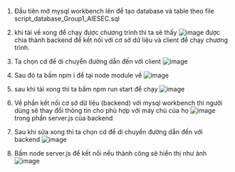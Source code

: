 1. Đầu tiên mở mysql workbench lên để tạo database và table theo file script_database_Group1_AIESEC.sql
2. khi tải về xong để chạy được chương trình thì ta sẽ thấy ![image](https://github.com/user-attachments/assets/51e71699-b34e-4b85-af88-c8aed111e409) được chia thành backend để kết nối với cơ sở dữ liệu và client để chạy chương trình.
3. Ta chọn cd để di chuyển đường dẫn đến với client ![image](https://github.com/user-attachments/assets/09ec37c4-9430-4201-a962-6d2d0ba8356d)
4. Sau đó ta bấm npm i để tại node module về
![image](https://github.com/user-attachments/assets/e9dc8ccb-48fc-470f-bea4-52a7fe5b4b3f)
5. sau khi tải xong thì ta bấm npm run start để chạy 
![image](https://github.com/user-attachments/assets/fab6fc71-b885-419f-ae34-b16816b5c4df)

6. Về phần kết nối cơ sở dữ liệu (backend) với mysql workbench thì người dùng sẽ thay đổi thông tin cho phù hợp với máy chủ của họ ![image](https://github.com/user-attachments/assets/b27447aa-fd1d-4f2f-9793-48159e0753fb)
trong phần server.js của backend
7. Sau khi sửa xong thì ta chọn cd để di chuyển đường dẫn đến với backend ![image](https://github.com/user-attachments/assets/ddaa1be4-a84e-40a2-83a4-6bdb3be8681b)
8. Bấm node server.js để kết nối nếu thành công sẽ hiển thị như ảnh ![image](https://github.com/user-attachments/assets/5fbf35de-18b7-40d8-a366-5d6a52b3ac4a)

